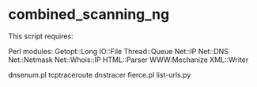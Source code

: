 combined_scanning_ng
====================

This script requires:

Perl modules: 
      Getopt::Long
  		IO::File
			Thread::Queue
			Net::IP
			Net::DNS
			Net::Netmask
			Net::Whois::IP
			HTML::Parser
			WWW:Mechanize
			XML::Writer
      
dnsenum.pl
tcptraceroute
dnstracer
fierce.pl
list-urls.py
